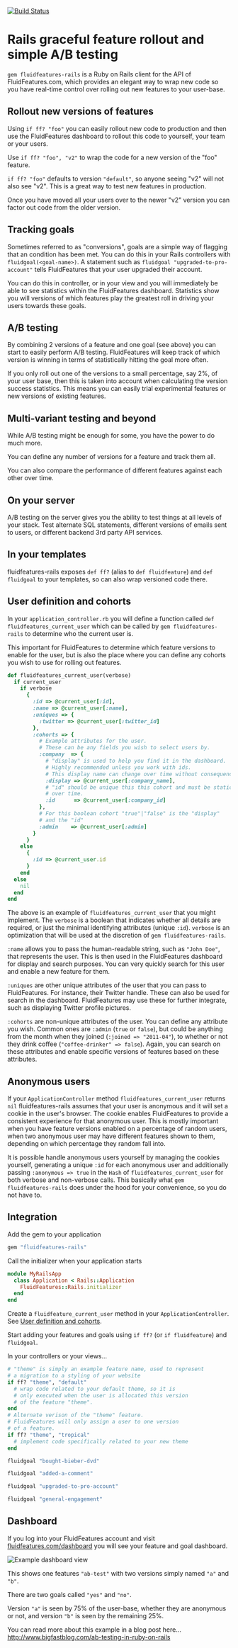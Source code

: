 [![Build Status](https://secure.travis-ci.org/FluidFeatures/fluidfeatures-rails.png)](http://travis-ci.org/FluidFeatures/fluidfeatures-rails)

Rails graceful feature rollout and simple A/B testing
=====================================================

`gem fluidfeatures-rails` is a Ruby on Rails client for the API of FluidFeatures.com, which provides an elegant way to wrap new code so you have real-time control over rolling out new features to your user-base.

Rollout new versions of features
--------------------------------

Using `if ff? "foo"` you can easily rollout new code to production and then use the FluidFeatures dashboard to rollout this code to yourself, your team or your users.

Use `if ff? "foo", "v2"` to wrap the code for a new version of the "foo" feature.

`if ff? "foo"` defaults to version `"default"`, so anyone seeing "v2" will not also see "v2". This is a great way to test new features in production.

Once you have moved all your users over to the newer "v2" version you can factor out code from the older version.

Tracking goals
--------------

Sometimes referred to as "conversions", goals are a simple way of flagging that an condition has been met. You can do this in your Rails controllers with `fluidgoal(<goal-name>)`. A statement such as `fluidgoal "upgraded-to-pro-account"` tells FluidFeatures that your user upgraded their account.

You can do this in controller, or in your view and you will immediately be able to see statistics within the FluidFeatures dashboard. Statistics show you will versions of which features play the greatest roll in driving your users towards these goals.

A/B testing
-----------

By combining 2 versions of a feature and one goal (see above) you can start to easily perform A/B testing. FluidFeatures will keep track of which version is winning in terms of statistically hitting the goal more often.

If you only roll out one of the versions to a small percentage, say 2%, of your user base, then this is taken into account when calculating the version success statistics. This means you can easily trial experimental features or new versions of existing features.

Multi-variant testing and beyond
--------------------------------

While A/B testing might be enough for some, you have the power to do much more.

You can define any number of versions for a feature and track them all.

You can also compare the performance of different features against each other over time.

On your server
--------------

A/B testing on the server gives you the ability to test things at all levels of your stack. Test alternate SQL statements, different versions of emails sent to users, or different backend 3rd party API services.

In your templates
-----------------

fluidfeatures-rails exposes `def ff?` (alias to `def fluidfeature`) and `def fluidgoal` to your templates, so can also wrap versioned code there.

User definition and cohorts
---------------------------

In your `application_controller.rb` you will define a function called `def fluidfeatures_current_user` which can be called by `gem fluidfeatures-rails` to determine who the current user is.

This important for FluidFeatures to determine which feature versions to enable for the user, but is also the place where you can define any cohorts you wish to use for rolling out features.

```ruby
def fluidfeatures_current_user(verbose)
  if current_user
    if verbose
      {
        :id => @current_user[:id],
        :name => @current_user[:name],
        :uniques => {
          :twitter => @current_user[:twitter_id]
        },
        :cohorts => {
          # Example attributes for the user.
          # These can be any fields you wish to select users by.
          :company  => {
            # "display" is used to help you find it in the dashboard.
            # Highly recommended unless you work with ids.
            # This display name can change over time without consequence. 
            :display => @current_user[:company_name],
            # "id" should be unique this this cohort and must be static
            # over time.
            :id      => @current_user[:company_id]
          },
          # For this boolean cohort "true"|"false" is the "display"
          # and the "id"
          :admin    => @current_user[:admin]
        }
      }
    else
      {
        :id => @current_user.id
      }
    end
  else
    nil
  end
end
```

The above is an example of `fluidfeatures_current_user` that you might implement. The `verbose` is a boolean that indicates whether all details are required, or just the minimal identifying attributes (unique `:id`). `verbose` is an optimization that will be used at the discretion of `gem fluidfeatures-rails`.

`:name` allows you to pass the human-readable string, such as `"John Doe"`, that represents the user. This is then used in the FluidFeatures dashboard for display and search purposes. You can very quickly search for this user and enable a new feature for them.

`:uniques` are other unique attributes of the user that you can pass to FluidFeatures. For instance, their Twitter handle. These can also be used for search in the dashboard. FluidFeatures may use these for further integrate, such as displaying Twitter profile pictures.

`:cohorts` are non-unique attributes of the user. You can define any attribute you wish. Common ones are `:admin` (`true` or `false`), but could be anything from the month when they joined (`:joined => "2011-04"`), to whether or not they drink coffee (`"coffee-drinker" => false`). Again, you can search on these attributes and enable specific versions of features based on these attributes.

Anonymous users
---------------

If your `ApplicationController` method `fluidfeatures_current_user` returns `nil` fluidfeatures-rails assumes that your user is anonymous and it will set a cookie in the user's browser. The cookie enables FluidFeatures to provide a consistent experience for that anonymous user. This is mostly important when you have feature versions enabled on a percentage of random users, when two anonymous user may have different features shown to them, depending on which percentage they random fall into.

It is possible handle anonymous users yourself by managing the cookies yourself, generating a unique `:id` for each anonymous user and additionally passing `:anonymous => true` in the `Hash` of `fluidfeatures_current_user` for both verbose and non-verbose calls. This basically what `gem fluidfeatures-rails` does under the hood for your convenience, so you do not have to.

Integration
-----------

Add the gem to your application

```ruby
gem "fluidfeatures-rails"
```

Call the initializer when your application starts

```ruby
module MyRailsApp
  class Application < Rails::Application
    FluidFeatures::Rails.initializer
  end
end
```

Create a `fluidfeature_current_user` method in your `ApplicationController`. See [User definition and cohorts](#user-definition-and-cohorts).

Start adding your features and goals using `if ff?` (or `if fluidfeature`) and `fluidgoal`.

In your controllers or your views...

```ruby
# "theme" is simply an example feature name, used to represent
# a migration to a styling of your website
if ff? "theme", "default"
  # wrap code related to your default theme, so it is
  # only executed when the user is allocated this version
  # of the feature "theme".
end
# Alternate verison of the "theme" feature.
# FluidFeatures will only assign a user to one version
# of a feature.
if ff? "theme", "tropical"
  # implement code specifically related to your new theme
end

fluidgoal "bought-bieber-dvd"

fluidgoal "added-a-comment"

fluidgoal "upgraded-to-pro-account"

fluidgoal "general-engagement"
```

Dashboard
---------

If you log into your FluidFeatures account and visit [fluidfeatures.com/dashboard](https://www.fluidfeatures.com/dashboard) you will see your feature and goal dashboard.

![Example dashboard view](http://commondatastorage.googleapis.com/philwhln/blog/images/ab-test-rails/full-dashboard.png)

This shows one features `"ab-test"` with two versions simply named `"a"` and `"b"`.

There are two goals called `"yes"` and `"no"`.

Version `"a"` is seen by 75% of the user-base, whether they are anonymous or not, and version `"b"` is seen by the remaining 25%.

You can read more about this example in a blog post here...
http://www.bigfastblog.com/ab-testing-in-ruby-on-rails


